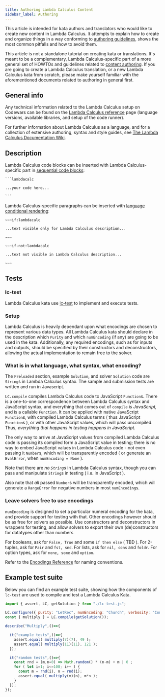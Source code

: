 ```yaml
---
title: Authoring Lambda Calculus Content
sidebar_label: Authoring
---
```


This article is intended for kata authors and translators who would like to create new content in Lambda Calculus. It attempts to explain how to create and organize things in a way conforming to [authoring guidelines](/authoring/guidelines/), shows the most common pitfalls and how to avoid them.

This article is not a standalone tutorial on creating kata or translations. It's meant to be a complementary, Lambda Calculus-specific part of a more general set of HOWTOs and guidelines related to [content authoring](/authoring/). If you are going to create a Lambda Calculus translation, or a new Lambda Calculus kata from scratch, please make yourself familiar with the aforementioned documents related to authoring in general first.


## General info

Any technical information related to the Lambda Calculus setup on Codewars can be found on the [Lambda Calculus reference](/languages/lambdacalc/) page (language versions, available libraries, and setup of the code runner).

For further information about Lambda Calculus as a language, and for a collection of extensive authoring, syntax and style guides, see [The Lambda Calculus Documentation Wiki][lc-docs-wiki].

## Description

Lambda Calculus code blocks can be inserted with Lambda Calculus-specific part in [sequential code blocks](/references/markdown/extensions/#sequential-code-blocks):

~~~
```lambdacalc

...your code here...

```
~~~

Lambda Calculus-specific paragraphs can be inserted with [language conditional rendering](/references/markdown/extensions/#conditional-rendering):

```
~~~if:lambdacalc

...text visible only for Lambda Calculus description...

~~~

~~~if-not:lambdacalc

...text not visible in Lambda Calculus description...

~~~
```

## Tests

### lc-test

Lambda Calculus kata use [lc-test](/languages/lambdacalc/lc-test/) to implement and execute tests.

### Setup

Lambda Calculus is heavily dependant upon what encodings are chosen to represent various data types. All Lambda Calculus kata should declare in the description which `Purity` and which `numEncoding` (if any) are going to be used in the kata. Additionally, any required encodings, such as for inputs and outputs, should be specified by their constructors and deconstructors, allowing the actual implementation to remain free to the solver.

### What is in what language, what syntax, what encoding?

The `Preloaded` section, example `Solution`, and solver `Solution` code are `String`s in Lambda Calculus syntax. The sample and submission tests are written and run in Javascript.

`LC.compile` compiles Lambda Calculus code to JavaScript `Function`s. There is a one-to-one correspondence between Lambda Calculus syntax and JavaScript syntax, and everything that comes out of `compile` _is JavaScript,_ and is a callable `Function`. It can be applied with native JavaScript `Function`s, with compiled Lambda Calculus terms ( thus JavaScript `Function`s ), or with other JavaScript values, which will pass uncompiled. Thus, _everything that happens in testing happens in JavaScript._

The only way to arrive at JavaScript values from compiled Lambda Calculus code is passing its compiled form a JavaScript value in testing; there is no way to embed JavaScript values in Lambda Calculus code - not even passing it `Number`s, which will be transparently encoded ( or generate an `EvalError`, when `numEncoding = None` ).

Note that there are _no `String`s_ in Lambda Calculus syntax, though you can pass and manipulate `String`s in testing ( i.e. in JavaScript ).

Also note that _all_ passed `Number`s will be transparently encoded, which will generate a `RangeError` for negative numbers in most `numEncoding`s.

### Leave solvers free to use encodings

`numEncoding` is designed to set a particular numeral encoding for the kata, and provide support for testing with that. Other encodings however should be as free for solvers as possible. Use constructors and deconstructors in wrappers for testing, and allow solvers to export their own (de)constructors for datatypes other than numbers.

For booleans, ask for `False, True` and some `if then else` ( TBD ).
For 2-tuples, ask for `Pair` and `fst, snd`.
For lists, ask for `nil, cons` and `foldr`.
For option types, ask for `none, some` and `option`.

Refer to the [Encodings Reference][encoding-reference] for naming conventions.

## Example test suite

Below you can find an example test suite, showing how the components of `lc-test` are used to compile and test a Lambda Calculus Kata.

```javascript
import { assert, LC, getSolution } from "./lc-test.js";

LC.configure({ purity: "LetRec", numEncoding: "Church", verbosity: "Concise" });
const { multiply } = LC.compile(getSolution());

describe("Multiply",()=>{

  it("example tests",()=>{
    assert.equal( multiply(7)(7), 49 );
    assert.equal( multiply(11)(11), 121 );
  });

  it("random tests",()=>{
    const rnd = (m,n=0) => Math.random() * (n-m) + m | 0 ;
    for ( let i=1; i<=100; i++ ) {
      const m = rnd(i), n = rnd(i);
      assert.equal( multiply(m)(n), m*n );
    }
  });
});
```
[encoding-reference]: https://github.com/codewars/lambda-calculus/wiki/encodings-guide
[lc-docs-wiki]: https://github.com/codewars/lambda-calculus/wiki
